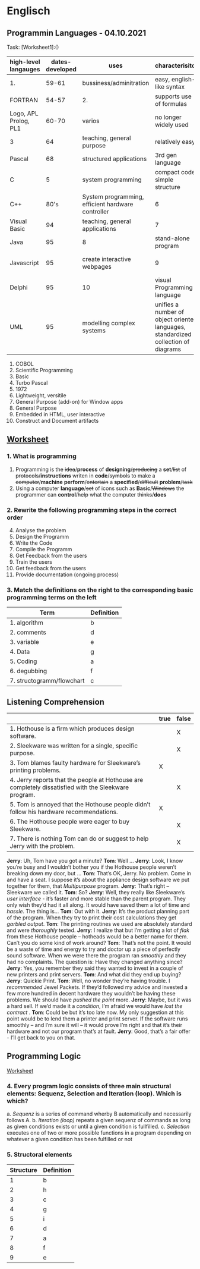 # Englisch

## Programmin Languages - 04.10.2021

Task: [Worksheet1]:()

| high-level langauges  | dates-developed | uses                                              | characterisitcs                                                                    | associated languages       |
| --------------------- | --------------- | ------------------------------------------------- | ---------------------------------------------------------------------------------- | -------------------------- |
| 1.                    | 59-61           | bussiness/adminitration                           | easy, english-like syntax                                                          |                            |
| FORTRAN               | 54-57           | 2.                                                | supports use of formulas                                                           |                            |
| Logo, APL Prolog, PL1 | 60-70           | varios                                            | no longer widely used                                                              |                            |
| 3                     | 64              | teaching, general purpose                         | relatively easy                                                                    | Visual Basic               |
| Pascal                | 68              | structured applications                           | 3rd gen language                                                                   | 4                          |
| C                     | 5               | system programming                                | compact code, simple structure                                                     | C++/C#                     |
| C++                   | 80's            | System programming, efficient hardware controller | 6                                                                                  | C/C#                       |
| Visual Basic          | 94              | teaching, general applications                    | 7                                                                                  | Basic                      |
| Java                  | 95              | 8                                                 | stand-alone program                                                                |                            |
| Javascript            | 95              | create interactive webpages                       | 9                                                                                  | embedded in HTML documents |
| Delphi                | 95              | 10                                                | visual Programming language                                                        | Pascal                     |
| UML                   | 95              | modelling complex systems                         | unifies a number of object oriented languages, standardized collection of diagrams |                            |

1. COBOL
2. Scientific Programming
3. Basic
4. Turbo Pascal
5. 1972
6. Lightweight, versitile
7. General Purpose (add-on) for Window apps
8. General Purpose
9. Embedded in HTML, user interactive
10. Construct and Document artifacts

## [Worksheet](./prog_lang_3.pdf)

### 1. What is programming

1. Programming is the ~~idea~~/**process** of **designing**/~~producing~~ a **set**/~~list~~ of ~~protocols~~/**instructions** writen in **code**/~~symbols~~ to make a ~~computer~~/**machine** **perform**/~~entertain~~ a **specified**/~~difficult~~ **problem**/~~task~~
2. Using a computer **language**/~~set~~ of icons such as **Basic**/~~Windows~~ the programmer can **control**/~~help~~ what the computer ~~thinks~~/**does**

### 2. Rewrite the following programming steps in the correct order

4. Analyse the problem
5. Design the Programm
6. Write the Code
7. Compile the Programm
8. Get Feedback from the users
9. Train the users
10. Get feedback from the users
11. Provide documentation (ongoing process)

### 3. Match the definitions on the right to the corresponding basic programming terms on the left

| Term | Definition |
| ---- | ---------- |
| 1. algorithm | b |
| 2. comments  | d |
| 3. variable  | e |
| 4. Data      | g |
| 5. Coding    | a |
| 6. degubbing | f |
| 7. structogramm/flowchart| c |

## Listening Comprehension

|                                                                                                    |true|false|
| -------------------------------------------------------------------------------------------------- | -- | --- |
| 1. Hothouse is a firm which produces design software.                                              |    |  X  |
| 2. Sleekware was written for a single, specific purpose.                                           |    |  X  |
| 3. Tom blames faulty hardware for Sleekware’s printing problems.                                   |  X |     |
| 4. Jerry reports that the people at Hothouse are completely dissatisfied with the Sleekware program.|   |  X  |
| 5. Tom is annoyed that the Hothouse people didn’t follow his hardware recommendations.             |  X |     |
|6. The Hothouse people were eager to buy Sleekware.                                                 |    |  X  |
|7. There is nothing Tom can do or suggest to help Jerry with the problem.                           |    |  X  |

**Jerry**: Uh, Tom have you got a minute?
**Tom**: Well …
**Jerry**: Look, I know you’re busy and I wouldn’t bother you if the Hothouse people weren’t breaking down my door, but …
**Tom**: That’s OK, Jerry. No problem. Come in and have a seat. I suppose it’s about the appliance design software we put together for them, that *Multipurpose* program.
**Jerry**: That’s right – Sleekware we called it.
**Tom**: So?
**Jerry**: Well, they really like Sleekware’s *user interface* - it’s faster and more stable than the parent program. They only wish they’d had it all along. It would have saved them a lot of time and *hassle*. The thing is…
**Tom**: Out with it.
**Jerry**: It’s the product planning part of the program. When they try to print their cost calculations they get *garbled output*.
**Tom**: The printing routines we used are absolutely standard and were *thoroughly* tested.
**Jerry**: I realize that but I’m getting a lot of *flak* from these Hothouse people – hotheads would be a better name for them. Can’t you do some kind of work around?
**Tom**: That’s not the point. It would be a waste of time and energy to try and doctor up a piece of perfectly sound software. When we were there the program ran *smoothly* and they had no complaints. The question is: Have they changed anything since?
**Jerry**: Yes, you remember they said they wanted to invest in a couple of new printers and print servers.
**Tom**: And what did they end up buying?
**Jerry**: Quickie Print.
**Tom**: Well, no wonder they’re having trouble. I *recommended* Jewel Packets. If they’d followed my advice and invested a few more hundred in decent hardware they wouldn’t be having these problems. We should have *pushed the point* more.
**Jerry**: Maybe, but it was a hard sell. If we’d made it a *condition*, I’m afraid we would have *lost the contract* .
**Tom**: Could be but it’s too late now. My only suggestion at this point would be to lend them a printer and print server. If the software runs smoothly – and I’m sure it will – it would prove I’m right and that it’s their hardware and not our program that’s at fault.
**Jerry**: Good, that’s a  fair offer  - I’ll get back to you on that.

## Programming Logic

[Worksheet](./prog_lang_4.pdf)

### 4. Every program logic consists of three main structural elements: Sequenz, Selection and Iteration (loop). Which is which?

a. *Sequenz* is a series of command wherby B automatically and necessarily follows A.
b. *Iteration (loop)* repeats a given sequenz of commands as long as given conditions exists or until a given condition is fullfilled.
c. *Selection* executes one of two or more possible functions in a program depending on whatever a given condition has been fulfilled or not

### 5. Structoral elements

| Structure | Definition |
|-----------|------------|
| 1         | b          |
| 2         | h          |
| 3         | c          |
| 4         | g          |
| 5         | i          |
| 6         | d          |
| 7         | a          |
| 8         | f          |
| 9         | e          |
